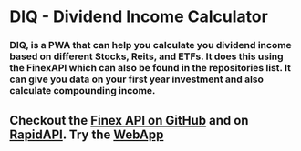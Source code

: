 # DIQ - Dividend Income Calculator

### <p>DIQ, is a PWA that can help you calculate you dividend income based on different Stocks, Reits, and ETFs. It does this using the FinexAPI which can also be found in the repositories list. It can give you data on your first year investment and also calculate compounding income.</p>

## Checkout the [Finex API on GitHub](https://github.com/Francesco99975/Finex) and on [RapidAPI](https://rapidapi.com/Francesco99975/api/finex3/). Try the [WebApp](https://diq.dmz.urx.ink)
